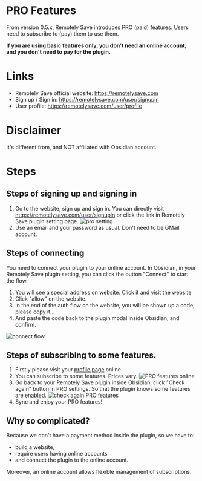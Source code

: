 # PRO Features

From version 0.5.x, Remotely Save introduces PRO (paid) features. Users need to subscribe to (pay) them to use them.

**If you are using basic features only, you don't need an online account, and you don't need to pay for the plugin.**

# Links

* Remotely Save official website: <https://remotelysave.com>
* Sign up / Sign in: <https://remotelysave.com/user/signupin>
* User profile: <https://remotelysave.com/user/profile>

# Disclaimer

It's different from, and NOT affiliated with Obsidian account.

# Steps

## Steps of signing up and signing in

1. Go to the website, sign up and sign in. You can directly visit <https://remotelysave.com/user/signupin> or click the link in Remotely Save plugin setting page.
    ![pro setting](./pro_setting.png)
2. Use an email and your password as usual. Don't need to be GMail account.

## Steps of connecting

You need to connect your plugin to your online account. In Obsidian, in your Remotely Save plugin setting, you can click the button "Connect" to start the flow.

1. You will see a special address on website. Click it and visit the website
2. Click "allow" on the website.
3. In the end of the auth flow on the website, you will be shown up a code, please copy it...
4. And paste the code back to the plugin modal inside Obsidian, and confirm.

![connect flow](./connect_flow.png)

## Steps of subscribing to some features. 

1. Firstly please visit your [profile page](https://remotelysave.com/user/profile) online.
2. You can subscribe to some features. Prices vary.
    ![PRO features online](./pro_features_enabled_on_website.png)
3. Go back to your Remotely Save plugin inside Obsidian, click "Check again" button in PRO settings. So that the plugin knows some features are enabled.
    ![check again PRO features](./check_pro_features_in_settings.png)
4. Sync and enjoy your PRO features!

## Why so complicated?

Because we don't have a payment method inside the plugin, so we have to:

* build a website, 
* require users having online accounts
* and connect the plugin to the online account.

Moreover, an online account allows flexible management of subscriptions. 
